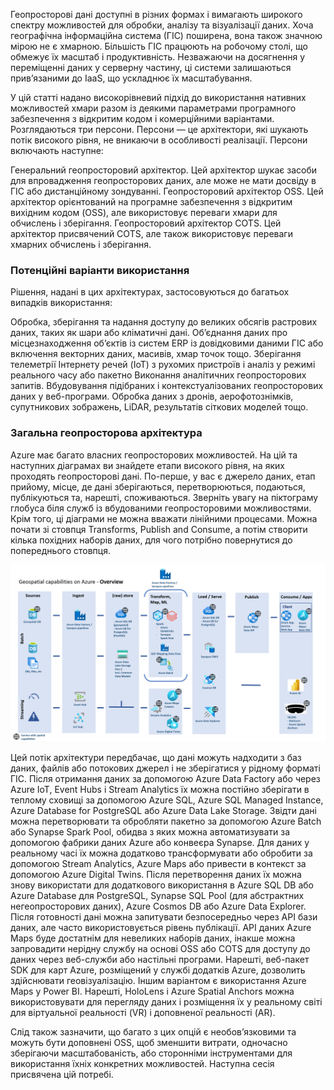 Геопросторові дані доступні в різних формах і вимагають широкого спектру можливостей для обробки, аналізу та візуалізації даних. Хоча географічна інформаційна система (ГІС) поширена, вона також значною мірою не є хмарною. Більшість ГІС працюють на робочому столі, що обмежує їх масштаб і продуктивність. Незважаючи на досягнення у переміщенні даних у серверну частину, ці системи залишаються прив’язаними до IaaS, що ускладнює їх масштабування.

У цій статті надано високорівневий підхід до використання нативних можливостей хмари разом із деякими параметрами програмного забезпечення з відкритим кодом і комерційними варіантами. Розглядаються три персони. Персони — це архітектори, які шукають потік високого рівня, не вникаючи в особливості реалізації. Персони включають наступне:

Генеральний геопросторовий архітектор. Цей архітектор шукає засоби для впровадження геопросторових даних, але може не мати досвіду в ГІС або дистанційному зондуванні.
Геопросторовий архітектор OSS. Цей архітектор орієнтований на програмне забезпечення з відкритим вихідним кодом (OSS), але використовує переваги хмари для обчислень і зберігання.
Геопросторовий архітектор COTS. Цей архітектор присвячений COTS, але також використовує переваги хмарних обчислень і зберігання.

### Потенційні варіанти використання

Рішення, надані в цих архітектурах, застосовуються до багатьох випадків використання:

Обробка, зберігання та надання доступу до великих обсягів растрових даних, таких як шари або кліматичні дані.
Об’єднання даних про місцезнаходження об’єктів із систем ERP із довідковими даними ГІС або включення векторних даних, масивів, хмар точок тощо.
Зберігання телеметрії Інтернету речей (IoT) з рухомих пристроїв і аналіз у режимі реального часу або пакетно
Виконання аналітичних геопросторових запитів.
Вбудовування підібраних і контекстуалізованих геопросторових даних у веб-програми.
Обробка даних з дронів, аерофотознімків, супутникових зображень, LiDAR, результатів сіткових моделей тощо.

### Загальна геопросторова архітектура

Azure має багато власних геопросторових можливостей. На цій та наступних діаграмах ви знайдете етапи високого рівня, на яких проходять геопросторові дані. По-перше, у вас є джерело даних, етап прийому, місце, де дані зберігаються, перетворюються, подаються, публікуються та, нарешті, споживаються. Зверніть увагу на піктограму глобуса біля служб із вбудованими геопросторовими можливостями. Крім того, ці діаграми не можна вважати лінійними процесами. Можна почати зі стовпця Transforms, Publish and Consume, а потім створити кілька похідних наборів даних, для чого потрібно повернутися до попереднього стовпця.

![image](https://github.com/SergeyShchus/Spatial-data-engineering/blob/main/image/geospatial-overview.png?raw=true)

Цей потік архітектури передбачає, що дані можуть надходити з баз даних, файлів або потокових джерел і не зберігатися у рідному форматі ГІС. Після отримання даних за допомогою Azure Data Factory або через Azure IoT, Event Hubs і Stream Analytics їх можна постійно зберігати в теплому сховищі за допомогою Azure SQL, Azure SQL Managed Instance, Azure Database for PostgreSQL або Azure Data Lake Storage. Звідти дані можна перетворювати та обробляти пакетно за допомогою Azure Batch або Synapse Spark Pool, обидва з яких можна автоматизувати за допомогою фабрики даних Azure або конвеєра Synapse. Для даних у реальному часі їх можна додатково трансформувати або обробити за допомогою Stream Analytics, Azure Maps або привести в контекст за допомогою Azure Digital Twins. Після перетворення даних їх можна знову використати для додаткового використання в Azure SQL DB або Azure Database для PostgreSQL, Synapse SQL Pool (для абстрактних негеопросторових даних), Azure Cosmos DB або Azure Data Explorer. Після готовності дані можна запитувати безпосередньо через API бази даних, але часто використовується рівень публікації. API даних Azure Maps буде достатнім для невеликих наборів даних, інакше можна запровадити нерідну службу на основі OSS або COTS для доступу до даних через веб-служби або настільні програми. Нарешті, веб-пакет SDK для карт Azure, розміщений у службі додатків Azure, дозволить здійснювати геовізуалізацію. Іншим варіантом є використання Azure Maps у Power BI. Нарешті, HoloLens і Azure Spatial Anchors можна використовувати для перегляду даних і розміщення їх у реальному світі для віртуальної реальності (VR) і доповненої реальності (AR).

Слід також зазначити, що багато з цих опцій є необов’язковими та можуть бути доповнені OSS, щоб зменшити витрати, одночасно зберігаючи масштабованість, або сторонніми інструментами для використання їхніх конкретних можливостей. Наступна сесія присвячена цій потребі.
